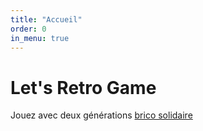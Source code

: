 ```yaml
---
title: "Accueil"
order: 0
in_menu: true
---
```

# Let's Retro Game


Jouez  avec deux générations   [brico solidaire](bricoso.pdf) 
